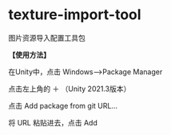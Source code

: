 # texture-import-tool

图片资源导入配置工具包

**【使用方法】**

在Unity中，点击 Windows——>Package Manager

点击左上角的 ＋ （Unity 2021.3版本）

点击 Add package from git URL... 

将 URL 粘贴进去，点击 Add


